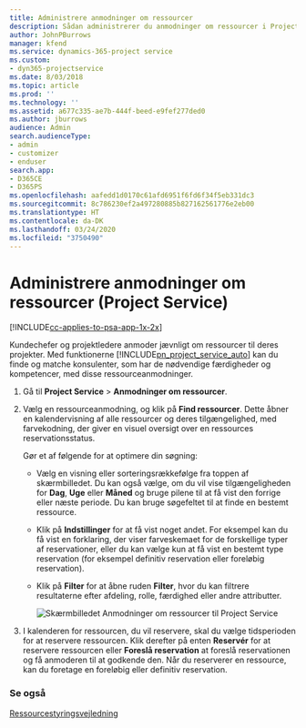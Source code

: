 ```yaml
---
title: Administrere anmodninger om ressourcer
description: Sådan administrerer du anmodninger om ressourcer i Project Service
author: JohnPBurrows
manager: kfend
ms.service: dynamics-365-project service
ms.custom:
- dyn365-projectservice
ms.date: 8/03/2018
ms.topic: article
ms.prod: ''
ms.technology: ''
ms.assetid: a677c335-ae7b-444f-beed-e9fef277ded0
ms.author: jburrows
audience: Admin
search.audienceType:
- admin
- customizer
- enduser
search.app:
- D365CE
- D365PS
ms.openlocfilehash: aafedd1d0170c61afd6951f6fd6f34f5eb331dc3
ms.sourcegitcommit: 8c786230ef2a497280885b827162561776e2eb00
ms.translationtype: HT
ms.contentlocale: da-DK
ms.lasthandoff: 03/24/2020
ms.locfileid: "3750490"
---
```

# <a name="manage-resource-requests-project-service"></a>Administrere anmodninger om ressourcer (Project Service)

[!INCLUDE[cc-applies-to-psa-app-1x-2x](../includes/cc-applies-to-psa-app-1x-2x.md)]

Kundechefer og projektledere anmoder jævnligt om ressourcer til deres projekter. Med funktionerne [!INCLUDE[pn_project_service_auto](../includes/pn-project-service-auto.md)] kan du finde og matche konsulenter, som har de nødvendige færdigheder og kompetencer, med disse ressourceanmodninger.  
  
1. Gå til **Project Service** > **Anmodninger om ressourcer**.  
  
2. Vælg en ressourceanmodning, og klik på **Find ressourcer**. Dette åbner en kalendervisning af alle ressourcer og deres tilgængelighed, med farvekodning, der giver en visuel oversigt over en ressources reservationsstatus.  
  
    Gør et af følgende for at optimere din søgning:  
  
   -   Vælg en visning eller sorteringsrækkefølge fra toppen af skærmbilledet. Du kan også vælge, om du vil vise tilgængeligheden for **Dag**, **Uge** eller **Måned** og bruge pilene til at få vist den forrige eller næste periode. Du kan bruge søgefeltet til at finde en bestemt ressource.  
  
   -   Klik på **Indstillinger** for at få vist noget andet. For eksempel kan du få vist en forklaring, der viser farveskemaet for de forskellige typer af reservationer, eller du kan vælge kun at få vist en bestemt type reservation (for eksempel definitiv reservation eller foreløbig reservation).  
  
   -   Klik på **Filter** for at åbne ruden **Filter**, hvor du kan filtrere resultaterne efter afdeling, rolle, færdighed eller andre attributter.  
  
       ![Skærmbilledet Anmodninger om ressourcer til Project Service](../project-service/media/project-service-resource-request-screen.png "Skærmbilledet Anmodninger om ressourcer til Project Service")  
  
3. I kalenderen for ressourcen, du vil reservere, skal du vælge tidsperioden for at reservere ressourcen. Klik derefter på enten **Reservér** for at reservere ressourcen eller **Foreslå reservation** at foreslå reservationen og få anmoderen til at godkende den. Når du reserverer en ressource, kan du foretage en foreløbig eller definitiv reservation.  
  
### <a name="see-also"></a>Se også  
 [Ressourcestyringsvejledning](../project-service/resource-manager-guide.md)
